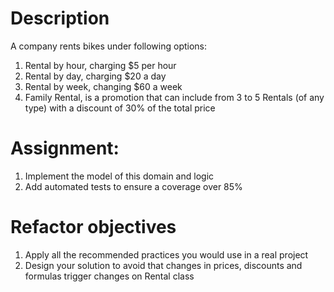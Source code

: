 # Description
A company rents bikes under following options:

1. Rental by hour, charging $5 per hour
2. Rental by day, charging $20 a day
3. Rental by week, changing $60 a week
4. Family Rental, is a promotion that can include from 3 to 5 Rentals (of any type) with a discount of 30% of the total price


# Assignment:
1. Implement the model of this domain and logic
2. Add automated tests to ensure a coverage over 85%


# Refactor objectives
1. Apply all the recommended practices you would use in a real project
2. Design your solution to avoid that changes in prices, discounts and formulas trigger changes on Rental class
